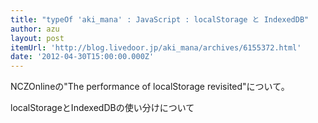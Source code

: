 ```yaml
---
title: "typeOf 'aki_mana' : JavaScript : localStorage と IndexedDB"
author: azu
layout: post
itemUrl: 'http://blog.livedoor.jp/aki_mana/archives/6155372.html'
date: '2012-04-30T15:00:00.000Z'
---
```

NCZOnlineの"The performance of localStorage revisited"について。

localStorageとIndexedDBの使い分けについて

